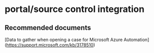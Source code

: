 
<properties
    pageTitle="portal/source control integration"
    description="32501562PortalsourceControlInt"
    service="microsoft.automation"
    resource="automationaccounts"
    authors="adoyle"
    displayorder=""
    selfHelpType="generic"
    supportTopicIds="32501562"
    resourceTags=""
    productPesIds="15607"
    cloudEnvironments="public"
/>

# portal/source control integration


## **Recommended documents**
[Data to gather when opening a case for Microsoft Azure Automation]
(https://support.microsoft.com/kb/3178510)